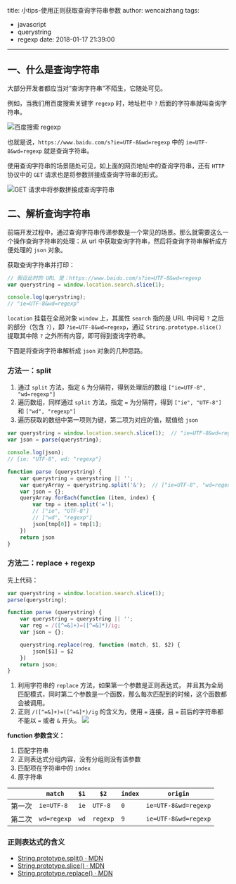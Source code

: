 title: 小tips-使用正则获取查询字符串参数
author: wencaizhang
tags:
  - javascript
  - querystring
  - regexp
date: 2018-01-17 21:39:00
---
## 一、什么是查询字符串

大部分开发者都应当对“查询字符串”不陌生，它随处可见。

例如，当我们用百度搜索关键字 `regexp` 时，地址栏中 `?` 后面的字符串就叫查询字符串。

![百度搜索 regexp](http://p2btijoky.bkt.clouddn.com/18-1-17/49356156.jpg)

也就是说，`https://www.baidu.com/s?ie=UTF-8&wd=regexp` 中的 `ie=UTF-8&wd=regexp` 就是查询字符串。

<!-- more -->

使用查询字符串的场景随处可见，如上面的网页地址中的查询字符串，还有 `HTTP` 协议中的 `GET` 请求也是将参数拼接成查询字符串的形式。

![GET 请求中将参数拼接成查询字符串](http://p2btijoky.bkt.clouddn.com/18-1-17/93443448.jpg)

## 二、解析查询字符串

前端开发过程中，通过查询字符串传递参数是一个常见的场景。那么就需要这么一个操作查询字符串的处理：从 url 中获取查询字符串，然后将查询字符串解析成方便处理的 `json` 对象。

获取查询字符串并打印：

```js
// 假设此时的 URL 是：https://www.baidu.com/s?ie=UTF-8&wd=regexp
var querystring = window.location.search.slice(1);

console.log(querystring);  
// "ie=UTF-8&wd=regexp"
```
`location` 挂载在全局对象 `window` 上，其属性 `search` 指的是 URL 中问号 `?` 之后的部分（包含 `?`），即 `?ie=UTF-8&wd=regexp`，通过 `String.prototype.slice()` 提取其中除 `?` 之外所有内容，即可得到查询字符串。

下面是将查询字符串解析成 `json` 对象的几种思路。

### 方法一：split

1. 通过 `split` 方法，指定 `&` 为分隔符，得到处理后的数组 `["ie=UTF-8", "wd=regexp"]` 
1. 遍历数组，同样通过 `split` 方法，指定 `=` 为分隔符，得到 `["ie", "UTF-8"]` 和 `["wd", "regexp"]`
1. 遍历获取的数组中第一项则为键，第二项为对应的值，赋值给 `json`

```js
var querystring = window.location.search.slice(1);  // "ie=UTF-8&wd=regexp"
var json = parse(querystring);

console.log(json);
// {ie: "UTF-8", wd: "regexp"}

function parse (querystring) {
    var querystring = querystring || '';
    var queryArray = querystring.split('&');  // ["ie=UTF-8", "wd=regexp"]
    var json = {};
    queryArray.forEach(function (item, index) {
        var tmp = item.split('=');
        // ["ie", "UTF-8"]
        // ["wd", "regexp"]
        json[tmp[0]] = tmp[1];
    })
    return json
}
```

### 方法二：replace + regexp

先上代码：
```js
var querystring = window.location.search.slice(1);
parse(querystring);

function parse (querystring) {
    var querystring = querystring || '';
    var reg = /([^=&]+)=([^=&]*)/ig;
    var json = {};

    querystring.replace(reg, function (match, $1, $2) {
        json[$1] = $2
    })
    return json;
}
```

1. 利用字符串的 `replace` 方法，如果第一个参数是正则表达式， 并且其为全局匹配模式，同时第二个参数是一个函数，那么每次匹配到的时候，这个函数都会被调用。
1. 正则 `/([^=&]+)=([^=&]*)/ig` 的含义为，使用 `=` 连接，且 `=` 前后的字符串都不能以 `=` 或者 `&` 开头。
  ![](http://p2btijoky.bkt.clouddn.com/18-1-17/36485402.jpg)

**function 参数含义：**

1. 匹配字符串
2. 正则表达式分组内容，没有分组则没有该参数
3. 匹配项在字符串中的 `index`
4. 原字符串

|      | `match`    | `$1`     | `$2`    | `index`   | `origin`         |
|---    | ---       | ---     | ---     |  ---    |  ---            |
| 第一次 | `ie=UTF-8`  | `ie`     | `UTF-8`  | `0`     | `ie=UTF-8&wd=regexp` |
| 第二次 | `wd=regexp` | `wd`     | `regexp` | `9`     | `ie=UTF-8&wd=regexp` |

### 正则表达式的含义

+ [String.prototype.split() · MDN](https://developer.mozilla.org/zh-CN/docs/Web/JavaScript/Reference/Global_Objects/String/split)
+ [String.prototype.slice() · MDN](https://developer.mozilla.org/zh-CN/docs/Web/JavaScript/Reference/Global_Objects/String/slice)
+ [String.prototype.replace() · MDN](https://developer.mozilla.org/zh-CN/docs/Web/JavaScript/Reference/Global_Objects/String/replace)